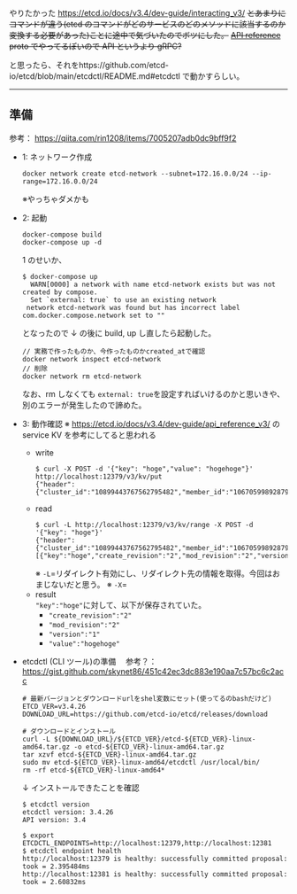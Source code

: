 やりたかった
https://etcd.io/docs/v3.4/dev-guide/interacting_v3/
~~とあまりにコマンドが違う(etcd のコマンドがどのサービスのどのメソッドに該当するのか変換する必要があった)ことに途中で気づいたのでボツにした。~~
~~[API reference](https://etcd.io/docs/v3.4/dev-guide/api_reference_v3/)~~
~~proto でやってるぽいので API というより gRPC?~~

と思ったら、それをhttps://github.com/etcd-io/etcd/blob/main/etcdctl/README.md#etcdctl で動かすらしい。

---

## 準備

参考： https://qiita.com/rin1208/items/7005207adb0dc9bff9f2

- 1: ネットワーク作成
  ```
  docker network create etcd-network --subnet=172.16.0.0/24 --ip-range=172.16.0.0/24
  ```
  ※やっちゃダメかも
- 2: 起動
  ```
  docker-compose build
  docker-compose up -d
  ```
  1 のせいか、
  ```
  $ docker-compose up
    WARN[0000] a network with name etcd-network exists but was not created by compose.
    Set `external: true` to use an existing network
   network etcd-network was found but has incorrect label com.docker.compose.network set to ""
  ```
  となったので ↓ の後に build, up し直したら起動した。
  ```
  // 実務で作ったものか、今作ったものかcreated_atで確認
  docker network inspect etcd-network
  // 削除
  docker network rm etcd-network
  ```
  なお、rm しなくても `external: true`を設定すればいけるのかと思いきや、別のエラーが発生したので諦めた。
- 3: 動作確認
  ※ https://etcd.io/docs/v3.4/dev-guide/api_reference_v3/ の service KV を参考にしてると思われる

  - write
    ```
    $ curl -X POST -d '{"key": "hoge","value": "hogehoge"}' http://localhost:12379/v3/kv/put
    {"header":{"cluster_id":"10899443767562795482","member_id":"10670599892879733166","revision":"2","raft_term":"2"}}
    ```
  - read
    ```
    $ curl -L http://localhost:12379/v3/kv/range -X POST -d '{"key": "hoge"}'
    {"header":{"cluster_id":"10899443767562795482","member_id":"10670599892879733166","revision":"2","raft_term":"2"},"kvs":[{"key":"hoge","create_revision":"2","mod_revision":"2","version":"1","value":"hogehoge"}],"count":"1"}
    ```
    ※ `-L`=リダイレクト有効にし、リダイレクト先の情報を取得。今回はおまじないだと思う。
    ※ `-X`=
  - result <br>
    `"key":"hoge"`に対して、以下が保存されていた。
    - `"create_revision":"2"`
    - `"mod_revision":"2"`
    - `"version":"1"`
    - `"value":"hogehoge"`

- etcdctl (CLI ツール)の準備
  　参考？：https://gist.github.com/skynet86/451c42ec3dc883e190aa7c57bc6c2acc

  ```
  # 最新バージョンとダウンロードurlをshel変数にセット(使ってるのbashだけど)
  ETCD_VER=v3.4.26
  DOWNLOAD_URL=https://github.com/etcd-io/etcd/releases/download

  # ダウンロードとインストール
  curl -L ${DOWNLOAD_URL}/${ETCD_VER}/etcd-${ETCD_VER}-linux-amd64.tar.gz -o etcd-${ETCD_VER}-linux-amd64.tar.gz
  tar xzvf etcd-${ETCD_VER}-linux-amd64.tar.gz
  sudo mv etcd-${ETCD_VER}-linux-amd64/etcdctl /usr/local/bin/
  rm -rf etcd-${ETCD_VER}-linux-amd64*
  ```

  ↓ インストールできたことを確認

  ```
  $ etcdctl version
  etcdctl version: 3.4.26
  API version: 3.4
  ```

  ```
  $ export ETCDCTL_ENDPOINTS=http://localhost:12379,http://localhost:12381
  $ etcdctl endpoint health
  http://localhost:12379 is healthy: successfully committed proposal: took = 2.395484ms
  http://localhost:12381 is healthy: successfully committed proposal: took = 2.60832ms
  ```
